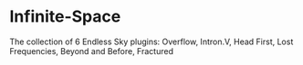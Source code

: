 # Infinite-Space
The collection of 6 Endless Sky plugins: Overflow, Intron.V, Head First, Lost Frequencies, Beyond and Before, Fractured
